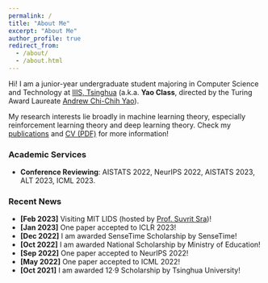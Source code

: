```yaml
---
permalink: /
title: "About Me"
excerpt: "About Me"
author_profile: true
redirect_from: 
  - /about/
  - /about.html
---
```


Hi! I am a junior-year undergraduate student majoring in Computer Science and Technology at [IIIS, Tsinghua](https://iiis.tsinghua.edu.cn/en/) (a.k.a. **Yao Class**, directed by the Turing Award Laureate [Andrew Chi-Chih Yao](https://iiis.tsinghua.edu.cn/yao/)).

My research interests lie broadly in machine learning theory, especially reinforcement learning theory and deep learning theory. Check my [publications](publications) and [CV (PDF)](CV_Yan.pdf) for more information!

### Academic Services
* **Conference Reviewing**: AISTATS 2022, NeurIPS 2022, AISTATS 2023, ALT 2023, ICML 2023.

### Recent News
* **\[Feb 2023\]** Visiting MIT LIDS (hosted by [Prof. Suvrit Sra](https://optml.mit.edu/index.html))!
* **\[Jan 2023\]** One paper accepted to ICLR 2023!
* **\[Dec 2022\]** I am awarded SenseTime Scholarship by SenseTime!
* **\[Oct 2022\]** I am awarded National Scholarship by Ministry of Education!
* **\[Sep 2022\]** One paper accepted to NeurIPS 2022!
* **\[May 2022\]** One paper accepted to ICML 2022!
* **\[Oct 2021\]** I am awarded 12·9 Scholarship by Tsinghua University!
